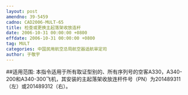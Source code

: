```yaml
---
layout: post
amendno: 39-5459
cadno: CAD2006-MULT-65
title: 检查或更换主起落架收放连杆
date: 2006-10-31 00:00:00 +0800
effdate: 2006-10-31 00:00:00 +0800
tag: MULT
categories: 中国民用航空总局航空器适航审定司
author: 于敬宇
---
```


##适用范围:
本指令适用于所有取证型别的、所有序列号的空客A330，A340-200和A340-300飞机，其安装的主起落架收放连杆件号（PN）为201489311（左）或201489312（右）。

